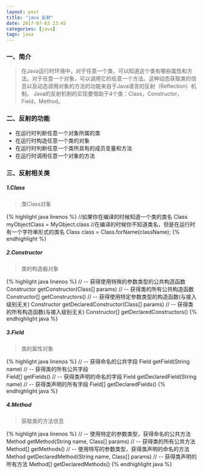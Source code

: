 ```yaml
---
layout: post
title: "java 反射"
date: 2017-07-03 23:45
categories: [java]
tags: java
---
```


### 一、简介

> 在Java运行时环境中，对于任意一个类，可以知道这个类有哪些属性和方法。对于任意一个对象，可以调用它的任意一个方法。这种动态获取类的信息以及动态调用对象的方法的功能来自于Java语言的反射（Reflection）机制。
> Java的反射机制的实现要借助于4个类：Class，Constructor，Field，Method。

### 二、反射的功能

- 在运行时判断任意一个对象所属的类
- 在运行时构造任意一个类的对象
- 在运行时判断任意一个类所具有的成员变量和方法
- 在运行时调用任意一个对象的方法

### 三、反射相关类

##### 1.Class

>  类Class对象

{% highlight java linenos %}
//如果你在编译的时候知道一个类的类名
Class myObjectClass = MyObject.class
//在编译的时候你不知道类名，但是在运行时有一个字符串形式的类名
Class class = Class.forName(className);
{% endhighlight %}

##### 2.Constructor

> 类的构造器对象

{% highlight java linenos %}
// -- 获得使用特殊的参数类型的公共构造函数
Constructor getConstructor(Class[] params)
// -- 获得类的所有公共构造函数 
Constructor[] getConstructors()
// -- 获得使用特定参数类型的构造函数(与接入级别无关) 
Constructor getDeclaredConstructor(Class[] params) 
// -- 获得类的所有构造函数(与接入级别无关)
Constructor[] getDeclaredConstructors()
{% endhighlight java %}

##### 3.Field

> 类的属性对象

{% highlight java linenos %}
// -- 获得命名的公共字段 
Field getField(String name)
// -- 获得类的所有公共字段  
Field[] getFields()
// -- 获得类声明的命名的字段 
Field getDeclaredField(String name)
// -- 获得类声明的所有字段
Field[] getDeclaredFields()
{% endhighlight java %}

##### 4.Method

> 获取类的方法信息

{% highlight java linenos %}
// -- 使用特定的参数类型，获得命名的公共方法 
Method getMethod(String name, Class[] params)
// -- 获得类的所有公共方法 
Method[] getMethods()
// -- 使用特写的参数类型，获得类声明的命名的方法 
Method getDeclaredMethod(String name, Class[] params)
// -- 获得类声明的所有方法
Method[] getDeclaredMethods()
{% endhighlight java %}
